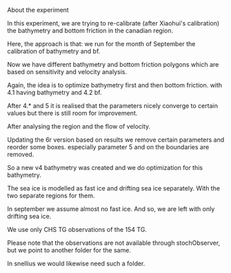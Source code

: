 About the experiment

In this experiment, we are trying to re-calibrate (after Xiaohui's calibration) the bathymetry and bottom friction in the canadian region.

Here, the approach is that:
we run for the month of September the calibration of bathymetry and bf.

Now we have different bathymetry and bottom friction polygons which are based on sensitivity and velocity analysis. 

Again, the idea is to optimize bathymetry first and then bottom friction. with 4.1 having bathymetry and 4.2 bf.

After 4.* and 5 it is realised that the parameters nicely converge to certain values but there is still room for improvement.

After analysing the region and the flow of velocity. 

Updating the 6r version based on results we remove certain parameters and reorder some boxes. especially parameter 5 and on the boundaries are removed.

So a new v4 bathymetry was created and we do optimization for this bathymetry.

The sea ice is modelled as fast ice and drifting sea ice separately. With the two separate regions for them.

In september we assume almost no fast ice. And so, we are left with only drifting sea ice. 

We use only CHS TG observations of the 154 TG. 


Please note that the observations are not available through stochObserver, but we point to another folder for the same. 

In snellius we would likewise need such a folder. 